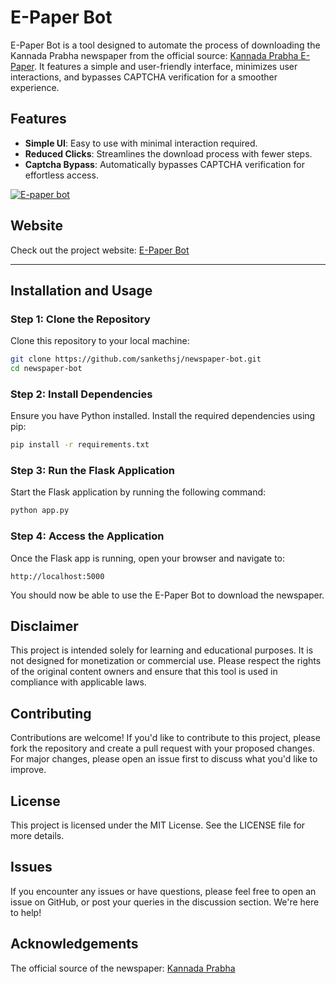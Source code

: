 # E-Paper Bot

E-Paper Bot is a tool designed to automate the process of downloading the Kannada Prabha newspaper from the official source: [Kannada Prabha E-Paper](https://kpepaper.asianetnews.com/). It features a simple and user-friendly interface, minimizes user interactions, and bypasses CAPTCHA verification for a smoother experience.

## Features

- **Simple UI**: Easy to use with minimal interaction required.
- **Reduced Clicks**: Streamlines the download process with fewer steps.
- **Captcha Bypass**: Automatically bypasses CAPTCHA verification for effortless access.

[![E-paper bot](https://github.com/sankethsj/newspaper-bot/actions/workflows/python-app.yml/badge.svg)](https://github.com/sankethsj/newspaper-bot/actions/workflows/python-app.yml)

## Website

Check out the project website: [E-Paper Bot](https://sankethsj.github.io/epaper/)

---

## Installation and Usage

### Step 1: Clone the Repository

Clone this repository to your local machine:

```bash
git clone https://github.com/sankethsj/newspaper-bot.git
cd newspaper-bot
```

### Step 2: Install Dependencies

Ensure you have Python installed.
Install the required dependencies using pip:

```bash
pip install -r requirements.txt
```

### Step 3: Run the Flask Application

Start the Flask application by running the following command:

```bash
python app.py
```

### Step 4: Access the Application

Once the Flask app is running, open your browser and navigate to:

```arduino
http://localhost:5000
```

You should now be able to use the E-Paper Bot to download the newspaper.

## Disclaimer

This project is intended solely for learning and educational purposes. It is not designed for monetization or commercial use. Please respect the rights of the original content owners and ensure that this tool is used in compliance with applicable laws.

## Contributing

Contributions are welcome! If you'd like to contribute to this project, please fork the repository and create a pull request with your proposed changes. For major changes, please open an issue first to discuss what you'd like to improve.

## License

This project is licensed under the MIT License. See the LICENSE file for more details.

## Issues

If you encounter any issues or have questions, please feel free to open an issue on GitHub, or post your queries in the discussion section. We're here to help!

## Acknowledgements

The official source of the newspaper: [Kannada Prabha](https://kpepaper.asianetnews.com/)